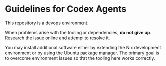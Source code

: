 # Guidelines for Codex Agents

This repository is a devops environment.

When problems arise with the tooling or dependencies, **do not give up**.
Research the issue online and attempt to resolve it.

You may install additional software either by extending the Nix development
environment or by using the Ubuntu package manager. The primary goal is to
overcome environment issues so that the tooling here works correctly.
